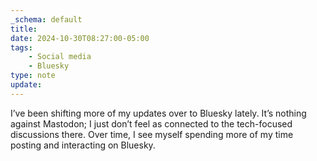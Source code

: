```yaml
---
_schema: default
title:
date: 2024-10-30T08:27:00-05:00
tags:
    - Social media
    - Bluesky
type: note
update:
---
```

I’ve been shifting more of my updates over to Bluesky lately. It’s nothing against Mastodon; I just don’t feel as connected to the tech-focused discussions there. Over time, I see myself spending more of my time posting and interacting on Bluesky.